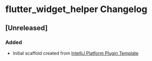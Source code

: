 <!-- Keep a Changelog guide -> https://keepachangelog.com -->

# flutter_widget_helper Changelog

## [Unreleased]
### Added
- Initial scaffold created from [IntelliJ Platform Plugin Template](https://github.com/JetBrains/intellij-platform-plugin-template)
